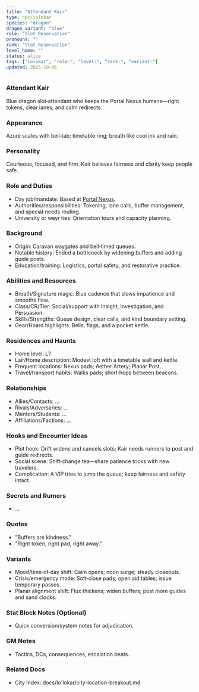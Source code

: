 ```yaml
---
title: "Attendant Kair"
type: npc/iolokar
species: "dragon"
dragon_variant: "blue"
role: "Slot Reservation"
pronouns: ""
rank: "Slot Reservation"
level_home: ""
status: alive
tags: ["iolokar", "role:", "level:", "rank:", "variant:"]
updated: 2025-10-06
---
```

### Attendant Kair

Blue dragon slot‑attendant who keeps the Portal Nexus humane—right tokens, clear lanes, and calm redirects.

### Appearance

Azure scales with bell‑tab; timetable ring; breath like cool ink and rain.

### Personality

Courteous, focused, and firm. Kair believes fairness and clarity keep people safe.

### Role and Duties

- Day job/mandate: Based at [Portal Nexus](docs/Io'lokar/Locations/portal-nexus.md).
 - Authorities/responsibilities: Tokening, lane calls, buffer management, and special‑needs routing.
 - University or weyr ties: Orientation tours and capacity planning.

### Background

- Origin: Caravan waygates and bell‑timed queues.
- Notable history: Ended a bottleneck by widening buffers and adding guide posts.
- Education/training: Logistics, portal safety, and restorative practice.

### Abilities and Resources

- Breath/Signature magic: Blue cadence that slows impatience and smooths flow.
- Class/CR/Tier: Social/support with Insight, Investigation, and Persuasion.
- Skills/Strengths: Queue design, clear calls, and kind boundary setting.
- Gear/Hoard highlights: Bells, flags, and a pocket kettle.

### Residences and Haunts

- Home level: L?
 - Lair/Home description: Modest loft with a timetable wall and kettle.
 - Frequent locations: Nexus pads; Aether Artery; Planar Post.
 - Travel/transport habits: Walks pads; short‑hops between beacons.

### Relationships

- Allies/Contacts: ...
- Rivals/Adversaries: ...
- Mentors/Students: ...
- Affiliations/Factions: ...

### Hooks and Encounter Ideas

- Plot hook: Drift widens and cancels slots; Kair needs runners to post and guide redirects.
- Social scene: Shift‑change tea—share patience tricks with new travelers.
- Complication: A VIP tries to jump the queue; keep fairness and safety intact.

### Secrets and Rumors

- ...

### Quotes

- "Buffers are kindness."
- "Right token, right pad, right away."

### Variants

- Mood/time‑of‑day shift: Calm opens; noon surge; steady closeouts.
- Crisis/emergency mode: Soft‑close pads; open aid tables; issue temporary passes.
- Planar alignment shift: Flux thickens; widen buffers; post more guides and sand clocks.

### Stat Block Notes (Optional)

- Quick conversion/system notes for adjudication.

### GM Notes

- Tactics, DCs, consequences, escalation beats.

### Related Docs

- City Index: docs/Io'lokar/city-location-breakout.md
